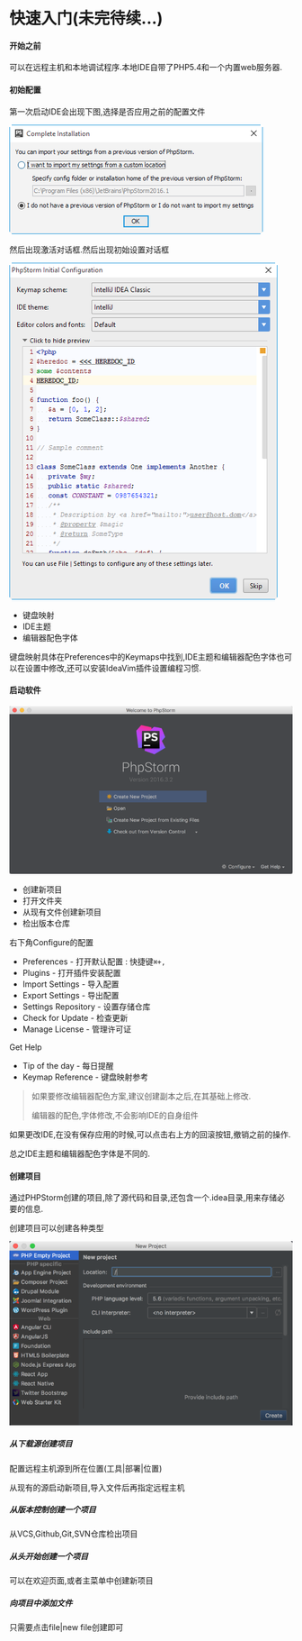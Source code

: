 # 快速入门\(未完待续...\)

#### 开始之前

可以在远程主机和本地调试程序.本地IDE自带了PHP5.4和一个内置web服务器.

#### 初始配置

第一次启动IDE会出现下图,选择是否应用之前的配置文件

![](/assets/cspz_1.png)

然后出现激活对话框.然后出现初始设置对话框

![](/assets/cspz_2.png)

* 键盘映射
* IDE主题
* 编辑器配色字体

键盘映射具体在Preferences中的Keymaps中找到,IDE主题和编辑器配色字体也可以在设置中修改,还可以安装IdeaVim插件设置编程习惯.

#### 启动软件

![](/assets/qdrj_1.png)

* 创建新项目
* 打开文件夹
* 从现有文件创建新项目
* 检出版本仓库

右下角Configure的配置

* Preferences - 打开默认配置 : 快捷键`⌘+,`
* Plugins - 打开插件安装配置
* Import Settings - 导入配置
* Export Settings - 导出配置
* Settings Repository - 设置存储仓库
* Check for Update - 检查更新
* Manage License - 管理许可证

Get Help

* Tip of the day - 每日提醒
* Keymap Reference - 键盘映射参考 

> 如果要修改编辑器配色方案,建议创建副本之后,在其基础上修改.
>
> 编辑器的配色,字体修改,不会影响IDE的自身组件

如果更改IDE,在没有保存应用的时候,可以点击右上方的回滚按钮,撤销之前的操作.

总之IDE主题和编辑器配色字体是不同的.

#### 创建项目

通过PHPStorm创建的项目,除了源代码和目录,还包含一个.idea目录,用来存储必要的信息.

创建项目可以创建各种类型

![](/assets/cjxm_1.png)

##### 从下载源创建项目

配置远程主机源到所在位置\(工具\|部署\|位置\)

从现有的源启动新项目,导入文件后再指定远程主机

##### 从版本控制创建一个项目

从VCS,Github,Git,SVN仓库检出项目

##### 从头开始创建一个项目

可以在欢迎页面,或者主菜单中创建新项目

##### 向项目中添加文件

只需要点击file\|new file创建即可

